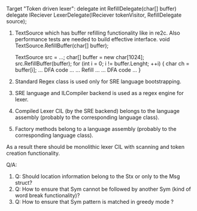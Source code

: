 ﻿Target "Token driven lexer": 
	delegate int RefillDelegate(char[] buffer)
	delegate IReciever<Msg> LexerDelegate(IReciever<Msg> tokenVisitor, RefillDelegate source);

1. TextSource which has buffer refilling functionality like in re2c. 
   Also performance tests are needed to build effective interface.
   void TextSource.RefillBuffer(char[] buffer);

   TextSource src = ...;
   char[] buffer = new char[1024];
   src.RefillBuffer(buffer);
   for (int i = 0; i != buffer.Lenght; ++i)
   {
		char ch = buffer[i];
		... DFA code ...
		... Refill ...
		... DFA code ...
   }

3. Standard Regex class is used only for SRE language bootstrapping.
4. SRE language and ILCompiler backend is used as a regex engine for lexer.
5. Compiled Lexer CIL (by the SRE backend) belongs to the language assembly (probably to the corresponding language class).
2. Factory methods belong to a language assembly (probably to the corresponding language class).

As a result there should be monolithic lexer CIL with scanning and token creation functionality.

Q/A:
1. Q: Should location information belong to the Stx or only to the Msg struct?
2. Q: How to ensure that Sym cannot be followed by another Sym (kind of word break functionality)?
3. Q: How to ensure that Sym pattern is matched in greedy mode ?

